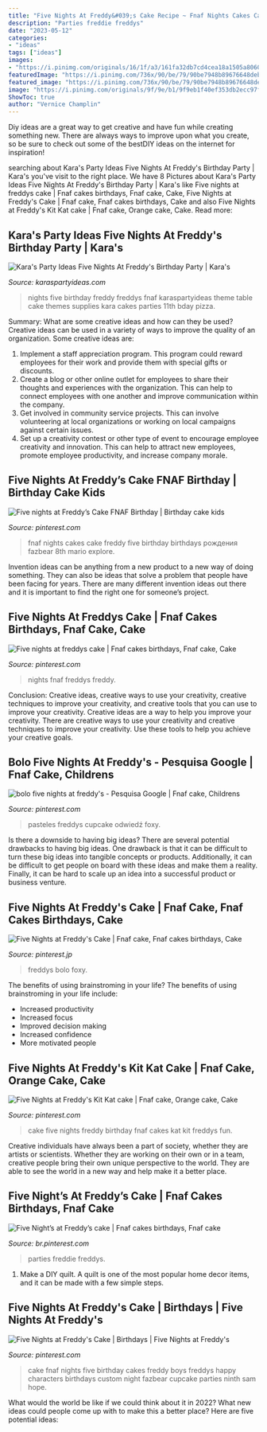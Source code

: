 ```yaml
---
title: "Five Nights At Freddy&#039;s Cake Recipe ~ Fnaf Nights Cakes Cake Freddy Five Birthday Birthdays рождения Fazbear 8th Mario Explore"
description: "Parties freddie freddys"
date: "2023-05-12"
categories:
- "ideas"
tags: ["ideas"]
images:
- "https://i.pinimg.com/originals/16/1f/a3/161fa32db7cd4cea18a1505a8060cd9a.jpg"
featuredImage: "https://i.pinimg.com/736x/90/be/79/90be7948b89676648deb8bb69407782a--birthday-cakes-five-nights-at-freddys-birthday-cake-cupcake.jpg?b=t"
featured_image: "https://i.pinimg.com/736x/90/be/79/90be7948b89676648deb8bb69407782a--birthday-cakes-five-nights-at-freddys-birthday-cake-cupcake.jpg?b=t"
image: "https://i.pinimg.com/originals/9f/9e/b1/9f9eb1f40ef353db2ecc97f5f9fc4ec9.jpg"
ShowToc: true
author: "Vernice Champlin"
---
```



Diy ideas are a great way to get creative and have fun while creating something new. There are always ways to improve upon what you create, so be sure to check out some of the bestDIY ideas on the internet for inspiration!

	

		
searching about Kara&#039;s Party Ideas Five Nights At Freddy&#039;s Birthday Party | Kara&#039;s you've visit to the right place. We have 8 Pictures about Kara&#039;s Party Ideas Five Nights At Freddy&#039;s Birthday Party | Kara&#039;s like Five nights at freddys cake | Fnaf cakes birthdays, Fnaf cake, Cake, Five Nights at Freddy&#039;s Cake | Fnaf cake, Fnaf cakes birthdays, Cake and also Five Nights at Freddy&#039;s Kit Kat cake | Fnaf cake, Orange cake, Cake. Read more:
		
    
## Kara&#039;s Party Ideas Five Nights At Freddy&#039;s Birthday Party | Kara&#039;s

<img loading=lazy src="https://karaspartyideas.com/wp-content/uploads/2016/08/Five-Nights-At-Freddys-Birthday-Party-via-Karas-Party-Ideas-KarasPartyIdeas.com2_.jpeg" onerror="this.onerror=null;this.src='https://tse2.mm.bing.net/th?id=OIP.swoTYhYt90S6nMX9AZQtAgHaLJ&amp;pid=15.1';" alt="Kara&#039;s Party Ideas Five Nights At Freddy&#039;s Birthday Party | Kara&#039;s">

_Source: karaspartyideas.com_

>nights five birthday freddy freddys fnaf karaspartyideas theme table cake themes supplies kara cakes parties 11th bday pizza. 

	

Summary: What are some creative ideas and how can they be used?
Creative ideas can be used in a variety of ways to improve the quality of an organization. Some creative ideas are:
1. Implement a staff appreciation program. This program could reward employees for their work and provide them with special gifts or discounts.
2. Create a blog or other online outlet for employees to share their thoughts and experiences with the organization. This can help to connect employees with one another and improve communication within the company.
3. Get involved in community service projects. This can involve volunteering at local organizations or working on local campaigns against certain issues.
4. Set up a creativity contest or other type of event to encourage employee creativity and innovation. This can help to attract new employees, promote employee productivity, and increase company morale.

    
## Five Nights At Freddy’s Cake FNAF Birthday | Birthday Cake Kids

<img loading=lazy src="https://i.pinimg.com/originals/16/1f/a3/161fa32db7cd4cea18a1505a8060cd9a.jpg" onerror="this.onerror=null;this.src='https://tse2.mm.bing.net/th?id=OIP.7RLnMYX2CnHHSU7umzlKmwHaJ4&amp;pid=15.1';" alt="Five nights at Freddy’s Cake FNAF Birthday | Birthday cake kids">

_Source: pinterest.com_

>fnaf nights cakes cake freddy five birthday birthdays рождения fazbear 8th mario explore. 

	

Invention ideas can be anything from a new product to a new way of doing something. They can also be ideas that solve a problem that people have been facing for years. There are many different invention ideas out there and it is important to find the right one for someone’s project.

    
## Five Nights At Freddys Cake | Fnaf Cakes Birthdays, Fnaf Cake, Cake

<img loading=lazy src="https://i.pinimg.com/originals/9f/9e/b1/9f9eb1f40ef353db2ecc97f5f9fc4ec9.jpg" onerror="this.onerror=null;this.src='https://tse3.mm.bing.net/th?id=OIP.l6NtV2u6PLPTdxufOiXp2AHaJ4&amp;pid=15.1';" alt="Five nights at freddys cake | Fnaf cakes birthdays, Fnaf cake, Cake">

_Source: pinterest.com_

>nights fnaf freddys freddy. 

	

Conclusion: Creative ideas, creative ways to use your creativity, creative techniques to improve your creativity, and creative tools that you can use to improve your creativity.
Creative ideas are a way to help you improve your creativity. There are creative ways to use your creativity and creative techniques to improve your creativity. Use these tools to help you achieve your creative goals.

    
## Bolo Five Nights At Freddy&#039;s - Pesquisa Google | Fnaf Cake, Childrens

<img loading=lazy src="https://i.pinimg.com/originals/0b/60/00/0b600060059b9556ba73395b98030f85.jpg" onerror="this.onerror=null;this.src='https://tse1.mm.bing.net/th?id=OIP.Tz8cIoKXTJ7hNluNUgyTYQHaNK&amp;pid=15.1';" alt="bolo five nights at freddy&#039;s - Pesquisa Google | Fnaf cake, Childrens">

_Source: pinterest.com_

>pasteles freddys cupcake odwiedź foxy. 

	

Is there a downside to having big ideas?
There are several potential drawbacks to having big ideas. One drawback is that it can be difficult to turn these big ideas into tangible concepts or products. Additionally, it can be difficult to get people on board with these ideas and make them a reality. Finally, it can be hard to scale up an idea into a successful product or business venture.

    
## Five Nights At Freddy&#039;s Cake | Fnaf Cake, Fnaf Cakes Birthdays, Cake

<img loading=lazy src="https://i.pinimg.com/736x/de/1f/d5/de1fd571fbf04ff6f4527a5b425e8e02.jpg" onerror="this.onerror=null;this.src='https://tse3.mm.bing.net/th?id=OIP.pgQhuqDBLaJfbArmVlTp2QHaNK&amp;pid=15.1';" alt="Five Nights at Freddy&#039;s Cake | Fnaf cake, Fnaf cakes birthdays, Cake">

_Source: pinterest.jp_

>freddys bolo foxy. 

	

The benefits of using brainstroming in your life?
The benefits of using brainstroming in your life include: 
- Increased productivity 
- Increased focus 
- Improved decision making 
- Increased confidence 
- More motivated people

    
## Five Nights At Freddy&#039;s Kit Kat Cake | Fnaf Cake, Orange Cake, Cake

<img loading=lazy src="https://i.pinimg.com/736x/14/41/f4/1441f4cf196871b26e6dd04def82005c--five-nights-at-freddys-birthday-cake-kit-kat-cakes.jpg" onerror="this.onerror=null;this.src='https://tse1.mm.bing.net/th?id=OIP.e2q6VomzRvxHUu0N4o9aVQHaJ3&amp;pid=15.1';" alt="Five Nights at Freddy&#039;s Kit Kat cake | Fnaf cake, Orange cake, Cake">

_Source: pinterest.com_

>cake five nights freddy birthday fnaf cakes kat kit freddys fun. 

	

Creative individuals have always been a part of society, whether they are artists or scientists. Whether they are working on their own or in a team, creative people bring their own unique perspective to the world. They are able to see the world in a new way and help make it a better place.

    
## Five Night’s At Freddy’s Cake | Fnaf Cakes Birthdays, Fnaf Cake

<img loading=lazy src="https://i.pinimg.com/736x/12/fb/8e/12fb8e8b24680d0e8c2bd791e320b9c9.jpg" onerror="this.onerror=null;this.src='https://tse2.mm.bing.net/th?id=OIP.NDSNSM-QKCqIQgVMKzw_VgHaJ3&amp;pid=15.1';" alt="Five Night’s at Freddy’s cake | Fnaf cakes birthdays, Fnaf cake">

_Source: br.pinterest.com_

>parties freddie freddys. 

	

1. Make a DIY quilt. A quilt is one of the most popular home decor items, and it can be made with a few simple steps.

    
## Five Nights At Freddy&#039;s Cake | Birthdays | Five Nights At Freddy&#039;s

<img loading=lazy src="https://i.pinimg.com/736x/90/be/79/90be7948b89676648deb8bb69407782a--birthday-cakes-five-nights-at-freddys-birthday-cake-cupcake.jpg?b=t" onerror="this.onerror=null;this.src='https://tse2.mm.bing.net/th?id=OIP.SUj_mUTQe4jXwuy0qrNNeQHaJ3&amp;pid=15.1';" alt="Five Nights at Freddy&#039;s Cake | Birthdays | Five Nights at Freddy&#039;s">

_Source: pinterest.com_

>cake fnaf nights five birthday cakes freddy boys freddys happy characters birthdays custom night fazbear cupcake parties ninth sam hope. 

	

What would the world be like if we could think about it in 2022? What new ideas could people come up with to make this a better place? Here are five potential ideas:

